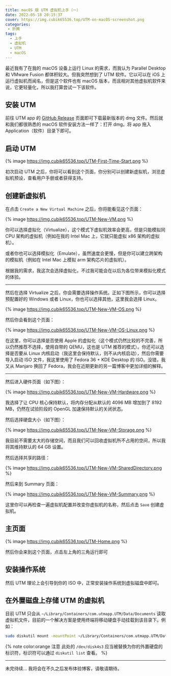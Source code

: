 ```yaml
---
title: macOS 版 UTM 虚拟机上手（一）
date: 2022-05-18 20:15:37
cover: https://img.cubik65536.top/UTM-on-macOS-screenshot.png
categories:
 - 折腾
tags:
  - 上手
  - 虚拟机
  - UTM
  - macOS
---
```


最近我有了在我的 macOS 设备上运行 Linux 的需求，而我认为 Parallel Desktop 和 VMware Fusion 都体积较大。但我突然想到了 UTM 软件。它以可以在 iOS 上运行虚拟机而闻名，但是这个软件也有 macOS 版本，而且相对其他虚拟机软件来说，它更轻量化，所以我打算尝试一下该软件。

<!-- more -->

## 安装 UTM

前往 UTM app 的 [GitHub Release](https://github.com/utmapp/UTM/releases) 页面即可下载最新版本的 dmg 文件。然后就和我们都很熟悉的 macOS 软件安装方法一样了：打开 dmg，将 app 拖入 Application（软件）目录下即可。

## 启动 UTM

{% image https://img.cubik65536.top/UTM-First-Time-Start.png %}

初次启动 UTM 之后，你将可以看到这个页面，你分别可以创建新虚拟机，浏览虚拟机预设，查看用户手册或者获得支持。

## 创建新虚拟机

在点击 `Create a New Virtual Machine` 之后，你将能看见这个页面：

{% image https://img.cubik65536.top/UTM-New-VM.png %}

你可以选择虚拟化（Virtualize），这个模式下虚拟机效率会更高，但是只能模拟同 CPU 架构的虚拟机（例如在我的 Intel Mac 上，它就只能虚拟 x86 架构的虚拟机）。

或者你也可以选择模拟化（Emulate），虽然速度会更慢，但是你可以建立跨架构的模拟机（例如在 Intel Mac 上模拟 arm 架构芯片的虚拟机）。

根据我的需求，我这次会选择虚拟化，不过我可能会在以后为各位带来模拟化模式的体验。

------

然后在选择 Virtualize 之后，你会需要选择操作系统。正如下图所示，你可以选择预配置好的 Windows 或者 Linux，你也可以选择其他，这里我会选择 Linux。

{% image https://img.cubik65536.top/UTM-New-VM-OS.png %}

然后你会看到这个页面：
  
{% image https://img.cubik65536.top/UTM-New-VM-OS-Linux.png %}

在这里，你可以选择是否使用 Apple 的虚拟化（这个模式仍然比较的不完善，所以仍然推荐不选择，使用自带的 QEMU，这也是 UTM 推荐的模式）。你还可以选择是否要从 Linux 内核启动（我这里会保持默认，则不从内核启动），然后你需要导入启动 ISO 文件，我这里使用了 Fedora 36 + KDE Desktop 的 ISO。没错，我又从 Manjaro 换回了 Fedora，我会在近期更新的另一篇博客中更加详细的解释。

------

然后进入硬件页面（如下图）：
  
{% image https://img.cubik65536.top/UTM-New-VM-Hardware.png %}

我选择了让 CPU 核心保持默认，将内存分配从默认的 4096 MB 增加到了 8192 MB，仍然在试验阶段的 OpenGL 加速保持默认的关闭状态。

然后选择硬盘大小（如下图）：
  
{% image https://img.cubik65536.top/UTM-New-VM-Storage.png %}

我目前不需要太大的存储空间，而且我们可以回收虚拟机所不占用的空间，所以我将其维持默认的 64 GB 设置。

然后选择共享的路径：

{% image https://img.cubik65536.top/UTM-New-VM-SharedDirectory.png %}

然后来到 Summary 页面：

{% image https://img.cubik65536.top/UTM-New-VM-Summary.png %}

这里你可以再检查一遍虚拟机配置并改变你虚拟机的名称，然后点击 `Save` 创建虚拟机。

## 主页面

{% image https://img.cubik65536.top/UTM-Home.png %}

然后你会来到这个页面，点击左上角的三角运行即可

## 安装操作系统

然后 UTM 理论上会引导到你的 ISO 中，正常安装操作系统到虚拟磁盘中即可。

## 在外置磁盘上存储 UTM 的虚拟机

目前 UTM 只会从 `~/Library/Containers/com.utmapp.UTM/Data/Documents` 读取虚拟机文件，目前的一个解决方案是使用终端将移动硬盘手动挂载到该目录下。例如：

``` bash
sudo diskutil mount -mountPoint ~/Library/Containers/com.utmapp.UTM/Data/Documents /dev/disk4s3
```

{% note color:orange 注意 此处的 `/dev/disk4s3` 应当被替换为你的外置硬盘的标识符，标识符可以通过 `diskutil list` 查看。 %}

------

未完待续... 我将会在不久之后发布体验博客，请敬请期待。
